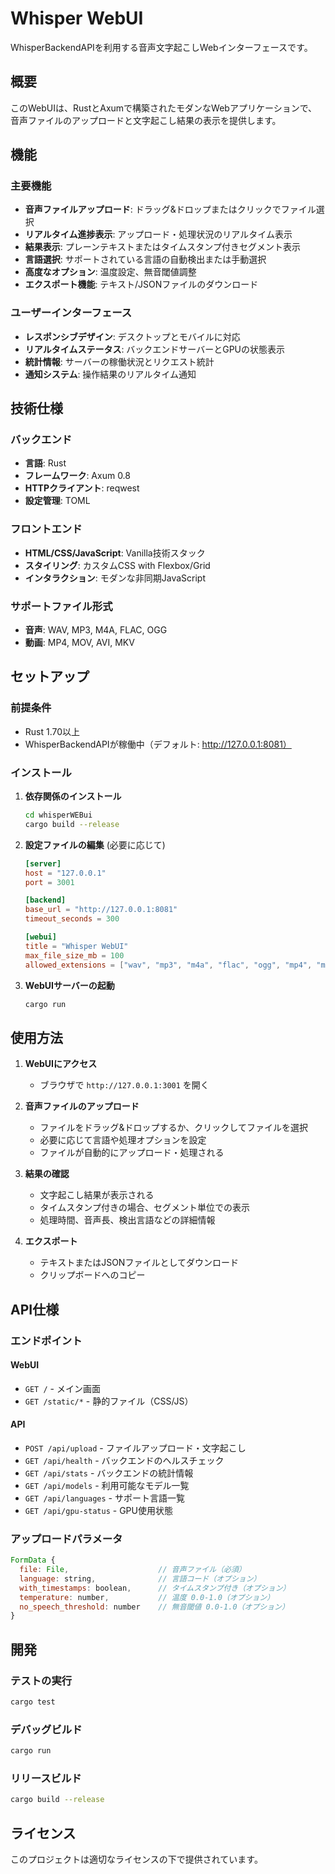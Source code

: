 # Whisper WebUI

WhisperBackendAPIを利用する音声文字起こしWebインターフェースです。

## 概要

このWebUIは、RustとAxumで構築されたモダンなWebアプリケーションで、音声ファイルのアップロードと文字起こし結果の表示を提供します。

## 機能

### 主要機能
- **音声ファイルアップロード**: ドラッグ&ドロップまたはクリックでファイル選択
- **リアルタイム進捗表示**: アップロード・処理状況のリアルタイム表示
- **結果表示**: プレーンテキストまたはタイムスタンプ付きセグメント表示
- **言語選択**: サポートされている言語の自動検出または手動選択
- **高度なオプション**: 温度設定、無音閾値調整
- **エクスポート機能**: テキスト/JSONファイルのダウンロード

### ユーザーインターフェース
- **レスポンシブデザイン**: デスクトップとモバイルに対応
- **リアルタイムステータス**: バックエンドサーバーとGPUの状態表示
- **統計情報**: サーバーの稼働状況とリクエスト統計
- **通知システム**: 操作結果のリアルタイム通知

## 技術仕様

### バックエンド
- **言語**: Rust
- **フレームワーク**: Axum 0.8
- **HTTPクライアント**: reqwest
- **設定管理**: TOML

### フロントエンド
- **HTML/CSS/JavaScript**: Vanilla技術スタック
- **スタイリング**: カスタムCSS with Flexbox/Grid
- **インタラクション**: モダンな非同期JavaScript

### サポートファイル形式
- **音声**: WAV, MP3, M4A, FLAC, OGG
- **動画**: MP4, MOV, AVI, MKV

## セットアップ

### 前提条件
- Rust 1.70以上
- WhisperBackendAPIが稼働中（デフォルト: http://127.0.0.1:8081）

### インストール

1. **依存関係のインストール**
   ```bash
   cd whisperWEBui
   cargo build --release
   ```

2. **設定ファイルの編集** (必要に応じて)
   ```toml
   [server]
   host = "127.0.0.1"
   port = 3001

   [backend]
   base_url = "http://127.0.0.1:8081"
   timeout_seconds = 300

   [webui]
   title = "Whisper WebUI"
   max_file_size_mb = 100
   allowed_extensions = ["wav", "mp3", "m4a", "flac", "ogg", "mp4", "mov", "avi", "mkv"]
   ```

3. **WebUIサーバーの起動**
   ```bash
   cargo run
   ```

## 使用方法

1. **WebUIにアクセス**
   - ブラウザで `http://127.0.0.1:3001` を開く

2. **音声ファイルのアップロード**
   - ファイルをドラッグ&ドロップするか、クリックしてファイルを選択
   - 必要に応じて言語や処理オプションを設定
   - ファイルが自動的にアップロード・処理される

3. **結果の確認**
   - 文字起こし結果が表示される
   - タイムスタンプ付きの場合、セグメント単位での表示
   - 処理時間、音声長、検出言語などの詳細情報

4. **エクスポート**
   - テキストまたはJSONファイルとしてダウンロード
   - クリップボードへのコピー

## API仕様

### エンドポイント

#### WebUI
- `GET /` - メイン画面
- `GET /static/*` - 静的ファイル（CSS/JS）

#### API
- `POST /api/upload` - ファイルアップロード・文字起こし
- `GET /api/health` - バックエンドのヘルスチェック
- `GET /api/stats` - バックエンドの統計情報
- `GET /api/models` - 利用可能なモデル一覧
- `GET /api/languages` - サポート言語一覧
- `GET /api/gpu-status` - GPU使用状態

### アップロードパラメータ

```javascript
FormData {
  file: File,                    // 音声ファイル（必須）
  language: string,              // 言語コード（オプション）
  with_timestamps: boolean,      // タイムスタンプ付き（オプション）
  temperature: number,           // 温度 0.0-1.0（オプション）
  no_speech_threshold: number    // 無音閾値 0.0-1.0（オプション）
}
```

## 開発

### テストの実行
```bash
cargo test
```

### デバッグビルド
```bash
cargo run
```

### リリースビルド
```bash
cargo build --release
```

## ライセンス

このプロジェクトは適切なライセンスの下で提供されています。
